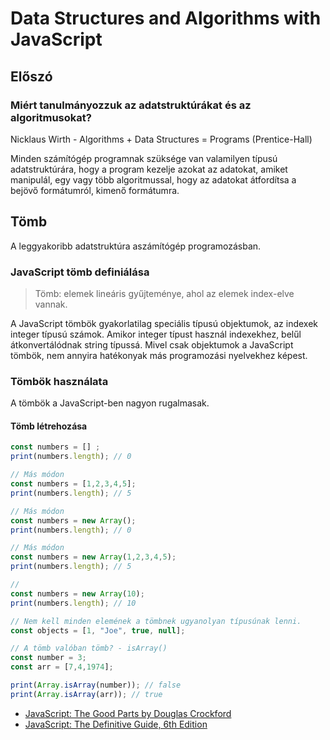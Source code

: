 # Data Structures and Algorithms with JavaScript

## Előszó

### Miért tanulmányozzuk az adatstruktúrákat és az algoritmusokat?

Nicklaus Wirth - Algorithms + Data Structures = Programs (Prentice-Hall)

Minden számítógép programnak szüksége van valamilyen típusú adatstruktúrára, hogy a program kezelje azokat az adatokat, amiket manipulál, egy vagy több algoritmussal, hogy az adatokat átfordítsa a bejövő formátumról, kimenő formátumra.

## Tömb

A leggyakoribb adatstruktúra aszámítógép programozásban.

### JavaScript tömb definiálása

> Tömb: elemek lineáris gyűjteménye, ahol az elemek index-elve vannak.

A JavaScript tömbök gyakorlatilag speciális típusú objektumok, az indexek integer típusú számok. Amikor integer típust használ indexekhez, belűl átkonvertálódnak string típussá. Mivel csak objektumok a JavaScript tömbök, nem annyira hatékonyak más programozási nyelvekhez képest.

### Tömbök használata

A tömbök a JavaScript-ben nagyon rugalmasak.

#### Tömb létrehozása

```JavaScript
const numbers = [] ;
print(numbers.length); // 0

// Más módon
const numbers = [1,2,3,4,5];
print(numbers.length); // 5

// Más módon
const numbers = new Array();
print(numbers.length); // 0

// Más módon
const numbers = new Array(1,2,3,4,5);
print(numbers.length); // 5

//
const numbers = new Array(10);
print(numbers.length); // 10

// Nem kell minden elemének a tömbnek ugyanolyan típusúnak lenni.
const objects = [1, "Joe", true, null];

// A tömb valóban tömb? - isArray()
const number = 3;
const arr = [7,4,1974];

print(Array.isArray(number)); // false
print(Array.isArray(arr)); // true
```

* [JavaScript: The Good Parts by Douglas Crockford](http://shop.oreilly.com/product/9780596517748.do)
* [JavaScript: The Definitive Guide, 6th Edition](http://shop.oreilly.com/product/9780596805531.do)
